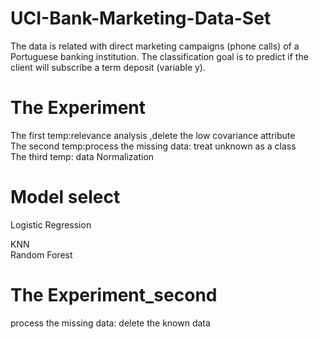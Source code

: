 # UCI-Bank-Marketing-Data-Set
The data is related with direct marketing campaigns (phone calls) of a Portuguese banking institution. The classification goal is to predict if the client will subscribe a term deposit (variable y).
# The Experiment 
The first temp:relevance analysis ,delete the low covariance attribute  
The second temp:process the missing data: treat unknown as a class  
The third temp: data Normalization 
# Model select
Logistic Regression  

KNN  
Random Forest  
# The Experiment_second
process the missing data: delete the known data

